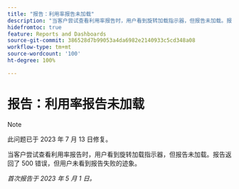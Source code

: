 ```yaml
---
title: "报告：利用率报告未加载"
description: "当客户尝试查看利用率报告时，用户看到旋转加载指示器，但报告未加载。报告返回了 500 错误，但用户未看到报告失败的迹象。"
hidefromtoc: true
feature: Reports and Dashboards
source-git-commit: 386528d7b99053a4da6982e2140933c5cd348a08
workflow-type: tm+mt
source-wordcount: '100'
ht-degree: 100%

---
```



# 报告：利用率报告未加载

>[!NOTE]
>
>此问题已于 2023 年 7 月 13 日修复。

当客户尝试查看利用率报告时，用户看到旋转加载指示器，但报告未加载。报告返回了 500 错误，但用户未看到报告失败的迹象。

_首次报告于 2023 年 5 月 1 日。_

